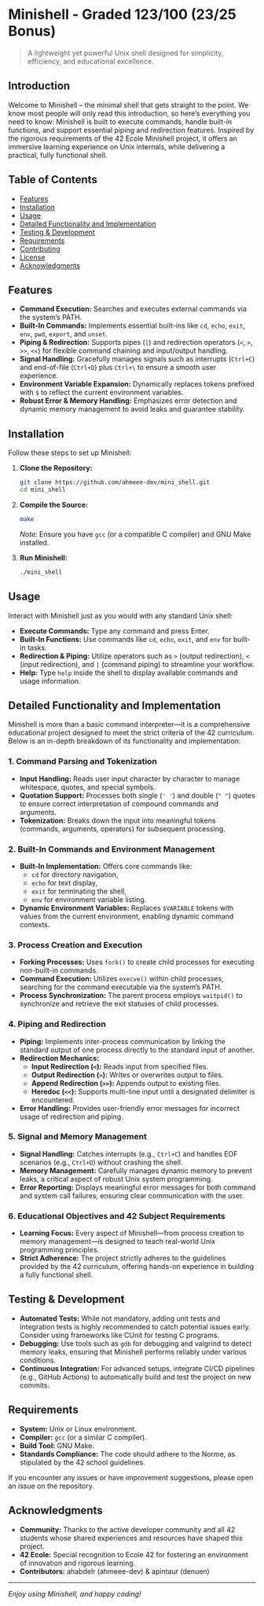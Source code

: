# Minishell - Graded 123/100 (23/25 Bonus)
> A lightweight yet powerful Unix shell designed for simplicity, efficiency, and educational excellence.

## Introduction
Welcome to Minishell – the minimal shell that gets straight to the point. We know most people will only read this introduction, so here’s everything you need to know: Minishell is built to execute commands, handle built-in functions, and support essential piping and redirection features. Inspired by the rigorous requirements of the 42 Ecole Minishell project, it offers an immersive learning experience on Unix internals, while delivering a practical, fully functional shell.

## Table of Contents
- [Features](#features)
- [Installation](#installation)
- [Usage](#usage)
- [Detailed Functionality and Implementation](#detailed-functionality-and-implementation)
- [Testing & Development](#testing--development)
- [Requirements](#requirements)
- [Contributing](#contributing)
- [License](#license)
- [Acknowledgments](#acknowledgments)

## Features
- **Command Execution:** Searches and executes external commands via the system’s PATH.
- **Built-In Commands:** Implements essential built-ins like `cd`, `echo`, `exit`, `env`, `pwd`, `export`, and `unset`.
- **Piping & Redirection:** Supports pipes (`|`) and redirection operators (`<`, `>`, `>>`, `<<`) for flexible command chaining and input/output handling.
- **Signal Handling:** Gracefully manages signals such as interrupts (`Ctrl+C`) and end-of-file (`Ctrl+D`) plus `Ctrl+\` to ensure a smooth user experience.
- **Environment Variable Expansion:** Dynamically replaces tokens prefixed with `$` to reflect the current environment variables.
- **Robust Error & Memory Handling:** Emphasizes error detection and dynamic memory management to avoid leaks and guarantee stability.

## Installation
Follow these steps to set up Minishell:

1. **Clone the Repository:**
    ```bash
    git clone https://github.com/ahmeee-dev/mini_shell.git
    cd mini_shell
    ```

2. **Compile the Source:**
    ```bash
    make
    ```
    *Note:* Ensure you have `gcc` (or a compatible C compiler) and GNU Make installed.

3. **Run Minishell:**
    ```bash
    ./mini_shell
    ```

## Usage
Interact with Minishell just as you would with any standard Unix shell:

- **Execute Commands:** Type any command and press Enter.
- **Built-In Functions:** Use commands like `cd`, `echo`, `exit`, and `env` for built-in tasks.
- **Redirection & Piping:** Utilize operators such as `>` (output redirection), `<` (input redirection), and `|` (command piping) to streamline your workflow.
- **Help:** Type `help` inside the shell to display available commands and usage information.

## Detailed Functionality and Implementation
Minishell is more than a basic command interpreter—it is a comprehensive educational project designed to meet the strict criteria of the 42 curriculum. Below is an in-depth breakdown of its functionality and implementation:

### 1. Command Parsing and Tokenization
- **Input Handling:** Reads user input character by character to manage whitespace, quotes, and special symbols.
- **Quotation Support:** Processes both single (`' '`) and double (`" "`) quotes to ensure correct interpretation of compound commands and arguments.
- **Tokenization:** Breaks down the input into meaningful tokens (commands, arguments, operators) for subsequent processing.

### 2. Built-In Commands and Environment Management
- **Built-In Implementation:** Offers core commands like:
  - `cd` for directory navigation,
  - `echo` for text display,
  - `exit` for terminating the shell,
  - `env` for environment variable listing.
- **Dynamic Environment Variables:** Replaces `$VARIABLE` tokens with values from the current environment, enabling dynamic command contexts.

### 3. Process Creation and Execution
- **Forking Processes:** Uses `fork()` to create child processes for executing non-built-in commands.
- **Command Execution:** Utilizes `execve()` within child processes, searching for the command executable via the system’s PATH.
- **Process Synchronization:** The parent process employs `waitpid()` to synchronize and retrieve the exit statuses of child processes.

### 4. Piping and Redirection
- **Piping:** Implements inter-process communication by linking the standard output of one process directly to the standard input of another.
- **Redirection Mechanics:**
  - **Input Redirection (`<`):** Reads input from specified files.
  - **Output Redirection (`>`):** Writes or overwrites output to files.
  - **Append Redirection (`>>`):** Appends output to existing files.
  - **Heredoc (`<<`):** Supports multi-line input until a designated delimiter is encountered.
- **Error Handling:** Provides user-friendly error messages for incorrect usage of redirection and piping.

### 5. Signal and Memory Management
- **Signal Handling:** Catches interrupts (e.g., `Ctrl+C`) and handles EOF scenarios (e.g., `Ctrl+D`) without crashing the shell.
- **Memory Management:** Carefully manages dynamic memory to prevent leaks, a critical aspect of robust Unix system programming.
- **Error Reporting:** Displays meaningful error messages for both command and system call failures, ensuring clear communication with the user.

### 6. Educational Objectives and 42 Subject Requirements
- **Learning Focus:** Every aspect of Minishell—from process creation to memory management—is designed to teach real-world Unix programming principles.
- **Strict Adherence:** The project strictly adheres to the guidelines provided by the 42 curriculum, offering hands-on experience in building a fully functional shell.

## Testing & Development
- **Automated Tests:** While not mandatory, adding unit tests and integration tests is highly recommended to catch potential issues early. Consider using frameworks like CUnit for testing C programs.
- **Debugging:** Use tools such as `gdb` for debugging and valgrind to detect memory leaks, ensuring that Minishell performs reliably under various conditions.
- **Continuous Integration:** For advanced setups, integrate CI/CD pipelines (e.g., GitHub Actions) to automatically build and test the project on new commits.

## Requirements
- **System:** Unix or Linux environment.
- **Compiler:** `gcc` (or a similar C compiler).
- **Build Tool:** GNU Make.
- **Standards Compliance:** The code should adhere to the Norme, as stipulated by the 42 school guidelines.

If you encounter any issues or have improvement suggestions, please open an issue on the repository.

## Acknowledgments
- **Community:** Thanks to the active developer community and all 42 students whose shared experiences and resources have shaped this project.
- **42 Ecole:** Special recognition to Ecole 42 for fostering an environment of innovation and rigorous learning.
- **Contributors:** ahabdelr (ahmeee-dev) & apintaur (denuen)

---

*Enjoy using Minishell, and happy coding!*
